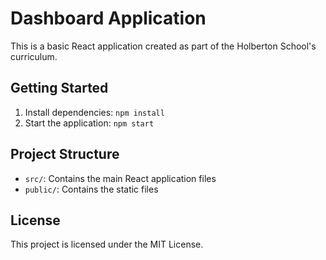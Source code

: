 # Dashboard Application

This is a basic React application created as part of the Holberton School's curriculum. 

## Getting Started

1. Install dependencies: `npm install`
2. Start the application: `npm start`

## Project Structure

- `src/`: Contains the main React application files
- `public/`: Contains the static files

## License

This project is licensed under the MIT License.


